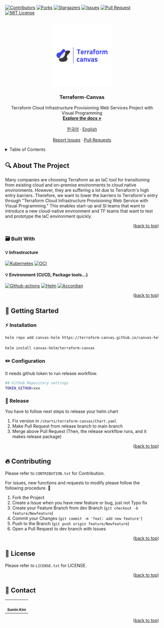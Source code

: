 <!-- Improved compatibility of back to top link: See: https://github.com/othneildrew/Best-README-Template/pull/73 -->
<a name="readme-top"></a>
[![Contributors][contributors-shield]][contributors-url] [![Forks][forks-shield]][forks-url] [![Stargazers][stars-shield]][stars-url] [![Issues][issues-shield]][issues-url] [![Pull Request][pr-shield]][pr-url] [![MIT License][license-shield]][license-url]



<!-- PROJECT LOGO -->
<br />
<div align="center">
  <a href="https://github.com/Terraform-Canvas/canvas-helm">
    <img src="./images/canvas-logo.jpg" alt="Logo" width="200" height="200">
  </a>

<h3 align="center">Terraform-Canvas</h3>

  <p align="center">
    Terraform Cloud Infrastructure Provisioning Web Services Project with Visual Programming
    <br />
    <a href="https://facerain.notion.site/e393c21c423e46318f1dd21a3a9ed428?v=cf7ba34920154548a7d0303f27c7710b&pvs=4"><strong>Explore the docs »</strong></a>
    <br />
    <br />
    <a href="https://github.com/Terraform-Canvas/canvas-helm/blob/main/README_kor.md">한국어</a>
    ·
    <a href="https://github.com/Terraform-Canvas/canvas-helm/blob/main/README.md">English</a>
    <br />
    <br />
    <a href="https://github.com/Terraform-Canvas/canvas-helm/issues">Report Issues</a>
    ·
    <a href="https://github.com/Terraform-Canvas/canvas-helm/pulls">Pull Requests</a>
  </p>
</div>



<!-- TABLE OF CONTENTS -->
<details>
  <summary>Table of Contents</summary>
  <ol>
    <li>
      <a href="#mag-about-the-project">About The Project</a>
      <ul>
        <li><a href="#card_file_box-built-with">Built With</a></li>
      </ul>
    </li>
    <li>
      <a href="#rocket-getting-started">Getting Started</a>
      <ul>
        <li><a href="#zap-installation">Installation</a></li>
        <li><a href="#pencil2-configuration">Configuration</a></li>
        <li><a href="#triangular_flag_on_post-release">Release</a></li>
      </ul>
    </li>
    <li><a href="#fire-contributing">Contributing</a></li>
    <li><a href="closed_lock_with_key-license">License</a></li>
    <li><a href="#speech_balloon-contact">Contact</a></li>
  </ol>
</details>



<!-- ABOUT THE PROJECT -->
## :mag: About The Project
Many companies are choosing Terraform as an IaC tool for transitioning from existing cloud and on-premise environments to cloud native environments. However, they are suffering a lot due to Terraform's high entry barriers. Therefore, we want to lower the barriers to Terraform's entry through "Terraform Cloud Infrastructure Provisioning Web Service with Visual Programming." This enables start-up and SI teams that want to introduce a new cloud-native environment and TF teams that want to test and prototype the IaC environment quickly.

<p align="right">(<a href="#readme-top">back to top</a>)</p>



### :card_file_box: Built With
#### :bulb: Infrastructure
[![Kubernetes][Kubernetes]][Kubernetes-url] [![OCI][OCI]][OCI-url]
#### :bulb: Environment (CI/CD, Package tools...)
[![Github-actions][Github-actions]][Github-actions-url] [![Helm][Helm]][Helm-url] [![Accordian][Accordian]][Accordian-url]

<p align="right">(<a href="#readme-top">back to top</a>)</p>



<!-- GETTING STARTED -->
## :rocket: Getting Started

### :zap: Installation
```bash
helm repo add canvas-helm https://terraform-canvas.github.io/canvas-helm/

helm install canvas-helm/terraform-canvas
```

### :pencil2: Configuration
It needs github token to run release workflow.
```bash
## Github Repository settings
TOKEN_GITHUB=xxx
```

### :triangular_flag_on_post: Release
You have to follow next steps to release your helm chart
1. Fix version in `/charts/terraform-canvas/Chart.yaml`
2. Make Pull Request from release branch to main branch
3. Merge above Pull Request (Then, the release workflow runs, and it makes release package)


<p align="right">(<a href="#readme-top">back to top</a>)</p>


<!-- CONTRIBUTING -->
## :fire: Contributing
Please refer to `CONTRIBUTION.txt` for Contribution.

For issues, new functions and requests to modify please follow the following procedure. 🥰

1. Fork the Project
2. Create a Issue when you have new feature or bug, just not Typo fix
3. Create your Feature Branch from dev Branch (`git checkout -b feature/Newfeature`)
4. Commit your Changes (`git commit -m 'feat: add new feature'`)
5. Push to the Branch (`git push origin feature/Newfeature`)
6. Open a Pull Request to dev branch with Issues

<p align="right">(<a href="#readme-top">back to top</a>)</p>



<!-- LICENSE -->
## :closed_lock_with_key: License
Please refer to `LICENSE.txt` for LICENSE.
<p align="right">(<a href="#readme-top">back to top</a>)</p>



<!-- CONTACT -->
## :speech_balloon: Contact

<table>
  <tbody>
    <tr>
      <td align="center"><a href="https://github.com/Eeap"><img src="https://avatars.githubusercontent.com/u/42088290?v=4" width="100px;" alt=""/><br /><sub><b>Sumin Kim</b></sub></a></td>
    </tr>
  </tobdy>
</table>

<p align="right">(<a href="#readme-top">back to top</a>)</p>


<!-- MARKDOWN LINKS & IMAGES -->
<!-- https://www.markdownguide.org/basic-syntax/#reference-style-links -->
[contributors-shield]: https://img.shields.io/github/contributors/Terraform-Canvas/canvas-helm.svg?style=flat
[contributors-url]: https://github.com/Terraform-Canvas/canvas-helm/graphs/contributors
[forks-shield]: https://img.shields.io/github/forks/Terraform-Canvas/canvas-helm.svg?style=flat
[forks-url]: https://github.com/Terraform-Canvas/canvas-helm/network/members
[stars-shield]: https://img.shields.io/github/stars/Terraform-Canvas/canvas-helm.svg?style=flat
[stars-url]: https://github.com/Terraform-Canvas/canvas-helm/stargazers
[issues-shield]: https://img.shields.io/github/issues/Terraform-Canvas/canvas-helm.svg?style=flat
[issues-url]: https://github.com/Terraform-Canvas/canvas-helm/issues
[pr-url]: https://github.com/Terraform-Canvas/canvas-helm/pulls
[pr-shield]: https://img.shields.io/github/issues-pr/Terraform-Canvas/canvas-helm.svg?style=flat
[license-shield]: https://img.shields.io/github/license/Terraform-Canvas/canvas-helm.svg?style=flat
[license-url]: https://github.com/Terraform-Canvas/canvas-helm/blob/master/LICENSE.txt

[OCI]: https://img.shields.io/badge/Oracle-F80000?style=flat&logo=oracle&logoColor=black
[OCI-url]: https://www.oracle.com/kr/cloud/
[Kubernetes]: https://img.shields.io/badge/Kubernetes-326CE5?style=flat&logo=Kubernetes&logoColor=white
[Kubernetes-url]: https://kubernetes.io/ko/
[Github-actions]: https://img.shields.io/badge/GitHub_Actions-2088FF?style=flat&logo=github-actions&logoColor=white
[Github-actions-url]: https://github.com/features/actions
[Helm]: https://img.shields.io/badge/Helm-326CE5?style=flat&logo=Helm&logoColor=white
[Helm-url]: https://helm.sh/
[Accordian]: https://img.shields.io/badge/Accordian-430098?style=flat&logo=Accordian&logoColor=white
[Accordian-url]: https://accordions.co.kr/
